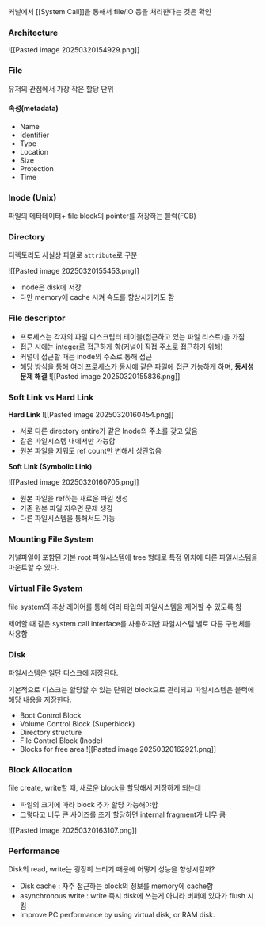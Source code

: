 커널에서 [[System Call]]을 통해서 file/IO 등을 처리한다는 것은 확인

### Architecture
![[Pasted image 20250320154929.png]]

### File
유저의 관점에서 가장 작은 할당 단위

#### 속성(metadata)
- Name
- Identifier
- Type
- Location
- Size
- Protection
- Time


### Inode (Unix)
파일의 메타데이터+ file block의 pointer를 저장하는 블럭(FCB) 




### Directory
디렉토리도 사실상 파일로 `attribute`로 구분

![[Pasted image 20250320155453.png]]

- Inode은 disk에 저장
- 다만 memory에 cache 시켜 속도를 향상시키기도 함


### File descriptor

- 프로세스는 각자의 파일 디스크립터 테이블(접근하고 있는 파일 리스트)을 가짐
- 접근 시에는 integer로 접근하게 함(커널이 직접 주소로 접근하기 위해)
- 커널이 접근할 때는 inode의 주소로 통해 접근
- 해당 방식을 통해 여러 프로세스가 동시에 같은 파일에 접근 가능하게 하며, **동시성 문제 해결**
![[Pasted image 20250320155836.png]]

### Soft Link vs Hard Link

**Hard Link**
![[Pasted image 20250320160454.png]]

- 서로 다른 directory entire가 같은 Inode의 주소를 갖고 있음
- 같은 파일시스템 내에서만 가능함
- 원본 파일을 지워도 ref count만 변해서 상관없음

**Soft Link (Symbolic Link)**

![[Pasted image 20250320160705.png]]

- 원본 파일을 ref하는 새로운 파일 생성
- 기존 원본 파일 지우면 문제 생김
- 다른 파일시스템을 통해서도 가능

### Mounting File System 
커널파일이 포함된 기본 root 파일시스템에 tree 형태로 특정 위치에 다른 파일시스템을 마운트할 수 있다.


### Virtual File System
file system의 추상 레이어를 통해 여러 타입의 파일시스템을 제어할 수 있도록 함

제어할 때 같은 system call interface를 사용하지만 파일시스템 별로 다른 구현체를 사용함

### Disk
파일시스템은 일단 디스크에 저장된다.

기본적으로 디스크는 할당할 수 있는 단위인 block으로 관리되고 파일시스템은 블럭에 해당 내용을 저장한다.

- Boot Control Block
- Volume Control Block (Superblock)
- Directory structure
- File Control Block (Inode)
- Blocks for free area
![[Pasted image 20250320162921.png]]
### Block Allocation

file create, write할 때, 새로운 block을 할당해서 저장하게 되는데 

- 파일의 크기에 따라 block 추가 할당 가능해야함
- 그렇다고 너무 큰 사이즈를 초기 할당하면 internal fragment가 너무 큼

![[Pasted image 20250320163107.png]]


### Performance

Disk의 read, write는 굉장히 느리기 때문에 어떻게 성능을 향상시킬까?

- Disk cache : 자주 접근하는 block의 정보를 memory에 cache함
- asynchronous write : write 즉시 disk에 쓰는게 아니라 버퍼에 있다가 flush 시킴
- Improve PC performance by using virtual disk, or RAM disk.
